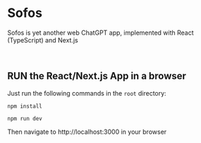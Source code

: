 # Sofos

Sofos is yet another web ChatGPT app, implemented with React (TypeScript) and Next.js


<br/>

## RUN the React/Next.js App in a browser

Just run the following commands in the `root` directory:

```npm install```

```npm run dev```

Then navigate to http://localhost:3000 in your browser
